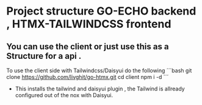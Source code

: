 # Project structure GO-ECHO backend , HTMX-TAILWINDCSS frontend

## You can use the client or just use this as a Structure for a api .

To use the client side with Tailwindcss/Daisyui do the following
´´´bash
git clone https://github.com/livghit/go-htmx.git
cd client
npm i -d
´´´

- This installs the tailwind and daisyui plugin , the Tailwind is allready configured out of the nox with Daisyui.
